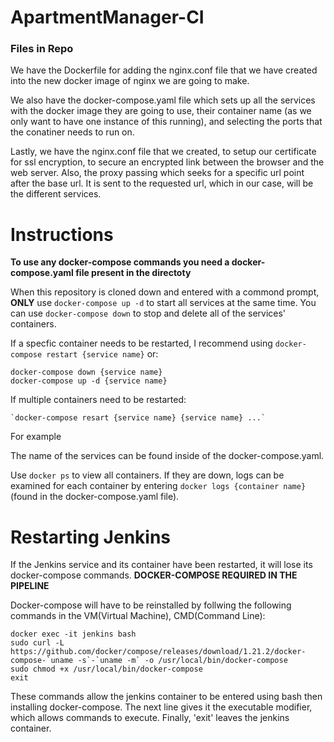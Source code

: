 # ApartmentManager-CI

### Files in Repo

We have the Dockerfile for adding the nginx.conf file that we have created into the new docker image of nginx we are going to make.

We also have the docker-compose.yaml file which sets up all the services with the docker image they are going to use, their container name (as we only want to have one instance of this running), and selecting the ports that the conatiner needs to run on.

Lastly, we have the nginx.conf file that we created, to setup our certificate for ssl encryption, to secure an encrypted link between the browser and the web server. Also, the proxy passing which seeks for a specific url point after the base url. It is sent to the requested url, which in our case, will be the different services. 

# Instructions
**To use any docker-compose commands you need a docker-compose.yaml file present in the directoty**

When this repository is cloned down and entered with a commond prompt, **ONLY** use `docker-compose up -d` to start all services at the same time. You can use `docker-compose down` to stop and delete all of the services' containers.

If a specfic container needs to be restarted, I recommend using `docker-compose restart {service name}` or:
```
docker-compose down {service name}
docker-compose up -d {service name}
```

If multiple containers need to be restarted:
```
`docker-compose resart {service name} {service name} ...` 
```
For example

The name of the services can be found inside of the docker-compose.yaml.

Use `docker ps` to view all containers. If they are down, logs can be examined for each container by entering `docker logs {container name}` (found in the docker-compose.yaml file).

# Restarting Jenkins

If the Jenkins service and its container have been restarted, it will lose its docker-compose commands. **DOCKER-COMPOSE REQUIRED IN THE PIPELINE**

Docker-compose will have to be reinstalled by follwing the following commands in the VM(Virtual Machine), CMD(Command Line):
```
docker exec -it jenkins bash
sudo curl -L https://github.com/docker/compose/releases/download/1.21.2/docker-compose-`uname -s`-`uname -m` -o /usr/local/bin/docker-compose
sudo chmod +x /usr/local/bin/docker-compose
exit
```
These commands allow the jenkins container to be entered using bash then installing docker-compose. The next line gives it the executable modifier, which allows commands to execute. Finally, 'exit' leaves the jenkins container. 
